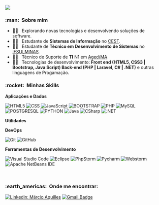 
![](https://komarev.com/ghpvc/?username=VanessaSwerts&color=006bed)

<h3> :man: &nbsp;Sobre mim </h3>

- 🕵️‍♀️ &nbsp; Explorando novas tecnologias e desenvolvendo soluções de software.
- 👨‍🎓 &nbsp; Estudante de **Sistemas de Informação** no <a href="https://www.cest.edu.br/">CEST</a>.
- 👨‍🎓 &nbsp; Estudante de **Técnico em Desenvolvimento de Sistemas** no <a href="https://portal.pcs.ifsuldeminas.edu.br/">IFSULMINAS</a>.
- 👨‍🏫 &nbsp; Técnico de Suporte de **TI** N1 em <a href="https://www.aged.ma.gov.br/">Aged/MA</a>
- 👨‍💻 &nbsp; Tecnologias de desenvolvimento: **Front end (HTML5, CSS3 | Bootstrap, Java Script) Back-end (PHP | Laravel, C# | .NET)** e outras linguagens de Progamação.

<h3> :rocket: &nbsp;Minhas Skills </h3>

**Aplicações e Dados**
  
  ![HTML5](https://img.shields.io/badge/-HTML5-333333?style=flat&logo=HTML5)
  ![CSS](https://img.shields.io/badge/-CSS-333333?style=flat&logo=CSS3&logoColor=1572B6)
  ![JavaScript](https://img.shields.io/badge/-JavaScript-333333?style=flat&logo=javascript)
  ![BOOTSTRAP](https://img.shields.io/badge/-Bootstrap-333333?style=flat&logo=bootstrap)
  ![PHP](https://img.shields.io/badge/-PHP-333333?style=flat&logo=php)
  ![MySQL](https://img.shields.io/badge/-MySQL-333333?style=flat&logo=mysql) 
  ![POSTGRESQL](https://img.shields.io/badge/-Postgresql-333333?style=flat&logo=postgresql)
  ![PYTHON](https://img.shields.io/badge/-Python-333333?style=flat&logo=python)
  ![Java](https://img.shields.io/badge/-Java-333333?style=flat&logo=Java&logoColor=007396)
  ![CSharp](https://img.shields.io/badge/C%23-239120?style=for-the-badge&logo=c-sharp&logoColor=white)
  ![.NET](https://img.shields.io/badge/.NET-5C2D91?style=for-the-badge&logo=.net&logoColor=white)
  
**Utilidades**
 
**DevOps**

  ![Git](https://img.shields.io/badge/-Git-333333?style=flat&logo=git)
  ![GitHub](https://img.shields.io/badge/-GitHub-333333?style=flat&logo=github)

**Ferramentas de Desenvolvimento**

  ![Visual Studio Code](https://img.shields.io/badge/-Visual%20Studio%20Code-333333?style=flat&logo=visual-studio-code&logoColor=007ACC)
  ![Eclipse](https://img.shields.io/badge/-Eclipse-333333?style=flat&logo=eclipse-ide&logoColor=2C2255)
  ![PhpStorm](https://img.shields.io/badge/-Phpstorm-333333?style=flat&logo=phpstorm)
  ![Pycharm](https://img.shields.io/badge/-Pycharm-333333?style=flat&logo=pycharm)
  ![Webstorm](https://img.shields.io/badge/-Webstorm-333333?style=flat&logo=webstorm)
  ![Apache NetBeans IDE](https://img.shields.io/static/v1?style=for-the-badge&message=Apache+NetBeans+IDE&color=1B6AC6&logo=Apache+NetBeans+IDE&logoColor=FFFFFF&label=)  

<br/>

<h3> :earth_americas: &nbsp;Onde me encontrar: </h3> 

[![Linkedin: Márcio Aquilles](https://img.shields.io/badge/-marcioaquilles-blue?style=flat-square&logo=Linkedin&logoColor=white&link=https://www.linkedin.com/in/marcioaquilles/)](https://www.linkedin.com/in/marcioaquilles/)
[![Gmail Badge](https://img.shields.io/badge/-marcioaquilles@gmail.com-006bed?style=flat-square&logo=Gmail&logoColor=white&link=mailto:marcioaquilles@gmail.com)](mailto:marcioaquilles@gmail.com)


